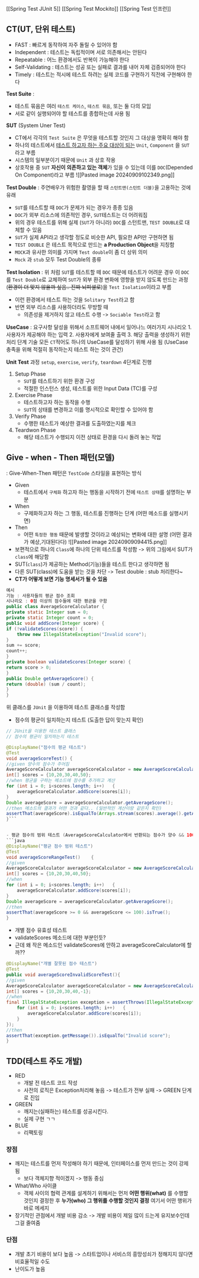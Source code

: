 [[Spring Test JUnit 5]]
[[Spring Test Mockito]]
[[Spring Test 인프런]]
## CT(UT, 단위 테스트)
- FAST : 빠르게 동작하여 자주 돌릴 수 있어야 함
- Independent : 테스트는 독립적이며 서로 의존해서는 안된다
- Repeatable : 어느 환경에서도 반복이 가능해야 한다 
- Self-Validating : 테스트는 성공 또는 실패로 결과를 내어 자체 검증되어야 한다
- Timely : 테스트는 적시에 테스트 하려는 실제 코드를 구현하기 직전에 구현해야 한다

**Test Suite** : 
- 테스트 묶음은 여러 `테스트 케이스`, `테스트 묶음`, 또는 둘 다의 모임 
- 서로 같이 실행되어야 할 테스트를 종합하는데 사용 됨

**SUT** (System Uner Test)
- CT에서 각각의 `Test Suite` 은 무엇을 테스트할 것인지 그 대상을 명확히 해야 함
- 하나의 테스트에서 <U>테스트 하고자 하는 주요 대상이 되는</U> `Unit`, `Component` 을 `SUT`라고 부름
- 시스템의 일부분이기 때문에 `Unit` 과 상호 작용
- 상호작용 중 `SUT` **자신이 의존하고 있는 객체**가 있을 수 있는데 이를 `DOC`(Depended On Component)라고 부름 
![[Pasted image 20240909102349.png]]

**Test Double**
: 주연배우가 위험한 촬영을 할 때 `스턴트맨(스턴트 더블)`을 고용하는 것에 유래
- `SUT`를 테스트할 때 `DOC`가 문제가 되는 경우가 종종 있음 
- `DOC`가 외부 리소스에 의존적인 경우, `SUT`테스트는 더 어려워짐 
- 위의 경우 테스트를 위해 실제 (`SUT`가 아니라) `DOC`를 스턴트맨,  ` TEST DOUBLE `로 대체할 수 있음 
- `SUT`가 실제 API라고 생각할 정도로 비슷한 API, 필요한 API만 구현하면 됨
- `TEST DOUBLE` 은 테스트 목적으로 만드는 **a Production Object**을 지칭함
- `MOCK`과 유사한 의미를 가지며 `Test double`이 좀 더 상위 의미
- `Mock` 과 `stub` 모두 Test Double의 종류

**Test Isolation**
: 위 처럼 `SUT`를 테스트할 떼 `DOC` 때문에 테스트가 어려운 경우 이 `DOC`를 `Test Double`로 교체하여 `SUT`가 외부 환경 변화에 영향을 받지 않도록 만드는 과정(~~환경이 더 맞지 않을까 싶음.. 진짜 뇌피셜로~~)을 `Test Isolation`이라고 부름 
- 이런 환경에서 테스트 하는 것을 `Solitary Test`라고 함
- 반면 외부 리소스를 사용하더라도 무방할 때 
	- 의존성을 제거하지 않고 테스트 수행 -> `Sociable Test`라고 함

**UseCase**
: 요구사항 달성을 위해서 소프트웨어 내에서 일어나느 여러가지 시나리오 
	1. 사용자가 제공해야 하는 입력
	2. 사용자에게 보여줄 출력
	3. 해당 출력을 생성하기 위한 처리 단계 기술
모든 `CT`적어도 하나의 UseCase를 달성하기 위해 사용 됨 
(UseCase 충족을 위해 적절히 동작하는지 테스트 하는 것이 관건)

**Unit Test** 과정 
`setup`, `exercise`, `verify`, `teardown` 4단계로 진행
1. Setup Phase
	- `SUT`를 테스트하기 위한 환경 구성
	- 적절한 인스턴스 생성, 테스트를 위한 Input Data (TC)를 구성
2. Exercise Phase
	- 테스트하고자 하는 동작을 수행
	- `SUT`의 상태를 변경하고 이를 명시적으로 확인할 수 있어야 함
3. Verify Phase
	- 수행한 테스트가 예상한 결과를 도출하였는지를 체크
4. Teardwon Phase
	- 해당 테스트가 수행되지 이전 상태로 환경을 다시 돌려 놓는 작업

## Give - when - Then 패턴(모델)
: Give-When-Then 패턴은 `TestCode` 스타일을 표현하는 방식 
- Given
	- 테스트에서 `구체화` 하고자 하는 행동을 시작하기 전에 `테스트 상태`를 설명하는 부분 
- When
	- 구제화하고자 하는 그 행동, 테스트를 진행하는 단계 (어떤 메소드를 실행시키면)
- Then
	- 어떤 `특정한 행동` 때문에 발생할 것이라고 예상되는 변화에 대한 설명 (어떤 결과가 예상,기대된다다)
![[Pasted image 20240909094415.png]]
- 보편적으로 하나의 `Class`에 하나의 단위 테스트를 작성함 -> 위의 그림에서 SUT가 `class`에 해당함
- SUT(`class`)가 제공하는 Method(기능)들을 테스트 한다고 생각하면 됨 
- 다른 SUT(class)에 도움을 받는 것을 차단 -> Test double : stub 처리한다~ 
- **CT가 어떻게 보면 기능 명세서가 될 수 있음** 
```java
예시 
기능 : 사용자들의 평균 점수 조회
시나리오 : 0점 이상의 점수들에 대한 평균을 구함
public class AverageScoreCalculator {
private static Integer sum = 0;
private static Integer count = 0;
public void addScore(Integer score) {
if (!validateScores(score))	{
	throw new IllegalStateException("Invalid score");
}
sum += score;
count++;
}
private boolean validateScores(Integer score) {
return score > 0;
}
public Double getAverageScore() {
return (double) (sum / count);
}
}

```
위 클래스를 `JUnit` 을 이용하여 테스트 클래스를 작성함 
- 점수의 평균이 일치하는지 테스트 (도출한 답이 맞는지 확인)
```java
// JUnit을 이용한 테스트 클래스 
// 점수의 평균이 일치하는지 테스트 

@DisplayName("점수의 평균 테스트")
@Test
void averageScoreTest() {
//given 양수의 점수가 주어짐
AverageScoreCalculator averageScoreCalculator = new AverageScoreCalculator();
int[] scores = {10,20,30,40,50};
//when 평균을 구하는 메소드에 점수를 추가하고 계산
for (int i = 0; i<scores.length; i++)	{
	averageScoreCalculator.addScore(scores[i]);
}
Double averageScore = averageScoreCalculator.getAverageScore();
//then 메소드의 결과가 어떤 것과 같다.. (일반적인 계산이랑 같은지 확인)
assertThat(averageScore).isEqualTo(Arrays.stream(scores).average().getAsDouble());
}```


- 평균 점수의 범위 테스트 (AverageScoreCalculator에서 반환되는 점수가 양수 && 100점 이하인지 인지 확인)
```java
@DisplayName("평균 점수 범위 테스트")
@Test
void averageScoreRangeTest()	{
//given
AverageScoreCalculator averageScoreCalculator = new AverageScoreCalculator();
int[] scores = {10,20,30,40,50};
//when 
for (int i = 0; i<scores.length; i++)	{
	averageScoreCalculator.addScore(scores[i]);
}
Double averageScore = averageScoreCalculator.getAverageScore();
//then
assertThat(averageScore >= 0 && averageScore <= 100).isTrue();
}

```

- 개별 점수 유효성 테스트 
- validateScores 메소드에 대한 부분인듯?
- 근데 왜 작은 메소드인 validateScores에 안하고 averageScoreCalculator에 할까??
```java
@DisplayName("개별 잘못된 점수 테스트")
@Test
public void averageScoreInvalidScoreTest(){
//given
AverageScoreCalculator averageScoreCalculator = new AverageScoreCalculator();
int[] scores = {10,20,30,40,-1};
//when
final IllegalStateException exception = assertThrows(IllegalStateException.class, () -> {
	for (int i = 0; i<scores.length; i++)	{
		averageScoreCalculator.addScore(scores[i]);
	}
});
//then
assertThat(exception.getMessage()).isEqualTo("Invalid score");
}
```


## TDD(테스트 주도 개발)

- RED
	- 개발 전 테스트 코드 작성
	- 사전의 로직은 Exception처리해 놓음 -> 테스트가 전부 실패 -> GREEN 단계로 진입
- GREEN
	- 깨지는(실패하는) 테스트를 성공시킨다.
	- 실제 구현 ㄱㄱ 
- BLUE
	- 리팩토링
### 장점 
- 깨지는 테스트를 먼저 작성해야 하기 때문에, 인터페이스를 먼저 만드는 것이 강제됨  
	- 보다 객체지향 적이겠지 -> 행동 중심
- What/Who 사이클
	- 객체 사이의 협력 관계를 설계하기 위해서는 먼저 **어떤 행위(what)** 를 수행할 것인지 결정한 후 **누가(who) 그 행위를 수행할 것인지 결정** 여기서 어떤 행위가 바로 메세지
- 장기적인 관점에서 개발 비용 감소 -> 개발 비용이 제일 많이 드는게 유지보수인데 그걸 줄여줌 
### 단점
- 개발 초기 비용이 보다 높음 -> 스타트업이나 서비스의 흥망성쇠가 정해지지 않다면 비효율적일 수도
- 난이도가 높음
